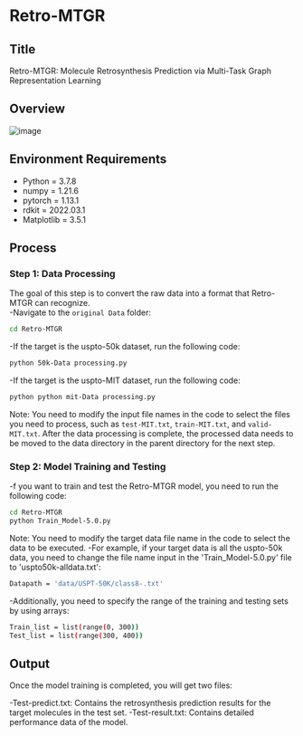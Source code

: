 # Retro-MTGR

## Title
Retro-MTGR: Molecule Retrosynthesis Prediction via Multi-Task Graph Representation Learning

## Overview

 ![image](https://github.com/zpczaizheli/Retro-MTGR/assets/47655168/ccc99491-49fc-4c5b-ad34-94a3c75bffb3)

## Environment Requirements
- Python = 3.7.8
- numpy = 1.21.6
- pytorch = 1.13.1
- rdkit = 2022.03.1
- Matplotlib = 3.5.1

## Process
### Step 1: Data Processing
The goal of this step is to convert the raw data into a format that Retro-MTGR can recognize.  
-Navigate to the `original Data` folder:
```bash
cd Retro-MTGR
```
-If the target is the uspto-50k dataset, run the following code:
```bash
python 50k-Data processing.py
```
-If the target is the uspto-MIT dataset, run the following code:
```bash
python python mit-Data processing.py
```
Note: You need to modify the input file names in the code to select the files you need to process, such as `test-MIT.txt`, `train-MIT.txt`, and `valid-MIT.txt`.
After the data processing is complete, the processed data needs to be moved to the data directory in the parent directory for the next step.

### Step 2: Model Training and Testing
-f you want to train and test the Retro-MTGR model, you need to run the following code:
```bash
cd Retro-MTGR
python Train_Model-5.0.py
```
Note: You need to modify the target data file name in the code to select the data to be executed.
-For example, if your target data is all the uspto-50k data, you need to change the file name input in the 'Train_Model-5.0.py' file to 'uspto50k-alldata.txt':
```bash
Datapath = 'data/USPT-50K/class8-.txt'
```
-Additionally, you need to specify the range of the training and testing sets by using arrays:

```bash
Train_list = list(range(0, 300))
Test_list = list(range(300, 400))
```
## Output
Once the model training is completed, you will get two files:

-Test-predict.txt: Contains the retrosynthesis prediction results for the target molecules in the test set.
-Test-result.txt: Contains detailed performance data of the model.



